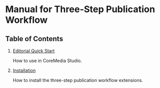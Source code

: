 # Manual for Three-Step Publication Workflow

## Table of Contents

1. [Editorial Quick Start](documentation/editorial-quick-start.md)

    How to use in CoreMedia Studio.

1. [Installation](documentation/installation.md)

    How to install the three-step publication workflow extensions.
